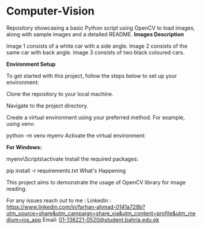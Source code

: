 # Computer-Vision
Repository showcasing a basic Python script using OpenCV to load images, along with sample images and a detailed README.
**Images Description**

Image 1 consists of a white car with a side angle. Image 2 consists of the same car with back angle. Image 3 consists of two black coloured cars.

**Environment Setup**

To get started with this project, follow the steps below to set up your environment:

Clone the repository to your local machine.

Navigate to the project directory.

Create a virtual environment using your preferred method. For example, using venv:

python -m venv myenv
Activate the virtual environment:

**For Windows:**

myenv\Scripts\activate
Install the required packages:

pip install -r requirements.txt
What's Happening

This project aims to demonstrate the usage of OpenCV library for image reading.

For any issues reach out to me : 
Linkedin : https://www.linkedin.com/in/farhan-ahmad-0141a728b?utm_source=share&utm_campaign=share_via&utm_content=profile&utm_medium=ios_app
Email: 01-136221-0520@student.bahria.edu.pk 



